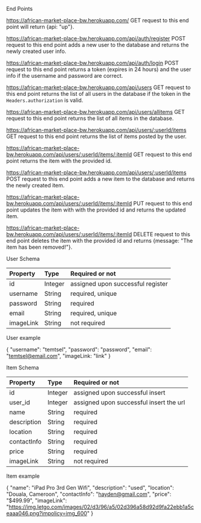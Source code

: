 End Points

https://african-market-place-bw.herokuapp.com/
GET request to this end point will return {api: "up"}.

https://african-market-place-bw.herokuapp.com/api/auth/register
POST request to this end point adds a new user to the database and returns the newly created user info.

https://african-market-place-bw.herokuapp.com/api/auth/login
POST request to this end point returns a token (expires in 24 hours) and the user info if the username and password are correct.

https://african-market-place-bw.herokuapp.com/api/users
GET request to this end point returns the list of all users in the database if the token in the `Headers.authorization` is valid.

https://african-market-place-bw.herokuapp.com/api/users/allitems 
GET request to this end point returns the list of all items in the database.

https://african-market-place-bw.herokuapp.com/api/users/:userId/items
GET request to this end point returns the list of items posted by the user.

https://african-market-place-bw.herokuapp.com/api/users/:userId/items/:itemId
GET request to this end point returns the item with the provided id.

https://african-market-place-bw.herokuapp.com/api/users/:userId/items
POST request to this end point adds a new item to the database and returns the newly created item.

https://african-market-place-bw.herokuapp.com/api/users/:userId/items/:itemId
PUT request to this end point updates the item with with the provided id and returns the updated item.

https://african-market-place-bw.herokuapp.com/api/users/:userId/items/:itemId
DELETE request to this end point deletes the item with the provided id and returns {message: "The item has been removed!"}.


User Schema

| Property  | Type 	      | Required or not                   |
|:----------|:----------  |:----------------------------------|
| id        |	Integer   | assigned upon successful register |
| username  |	String    | required, unique                  |
| password  |	String    | required                          |
| email	    |   String    | required, unique                  |
| imageLink |	String    | not required                      |

User example

{
    "username": "temtsel",
    "password": "password",
    "email": "temtsel@email.com",
    "imageLink: "link"
}

Item Schema

| Property      | Type 	  | Required or not                             |
|:--------------|:--------|:--------------------------------------------|
| id	        | Integer | assigned upon successful insert             |
| user_id       | Integer | assigned upon successful insert the url     |
| name          | String  | required                                    |
| description   | String  | required                                    |
| location      | String  | required                                    |
| contactInfo   | String  | required                                    |
| price         | String  | required                                    |
| imageLink     | String  | not required                                |  


Item example

{
    "name": "iPad Pro 3rd Gen Wifi",
    "description": "used",
    "location": "Douala, Cameroon",
    "contactInfo": "hayden@gmail.com",
    "price": "$499.99",
    "imageLink": "https://img.letgo.com/images/02/d3/96/a5/02d396a58d92d9fa22ebb1a5ceaaa046.png?impolicy=img_600"
}
